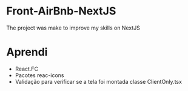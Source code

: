 # Front-AirBnb-NextJS
The project was make to improve my skills on NextJS
# Aprendi
- React.FC
- Pacotes reac-icons
- Validação para verificar se a tela foi montada classe ClientOnly.tsx